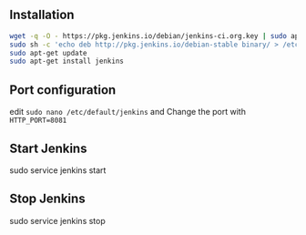 ## Installation
```sh
wget -q -O - https://pkg.jenkins.io/debian/jenkins-ci.org.key | sudo apt-key add -
sudo sh -c 'echo deb http://pkg.jenkins.io/debian-stable binary/ > /etc/apt/sources.list.d/jenkins.list'
sudo apt-get update
sudo apt-get install jenkins
```
## Port configuration
edit ```sudo nano /etc/default/jenkins```
and Change the port with
```HTTP_PORT=8081```

## Start Jenkins
sudo service jenkins start

## Stop Jenkins
sudo service jenkins stop
